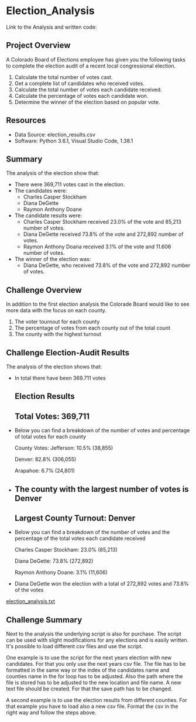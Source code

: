 # Election_Analysis

Link to the Analysis and written code: 

## Project Overview
A Colorado Board of Elections employee has given you the following tasks to complete the election audit 
of a recent local congressional election.

1. Calculate the total number of votes cast.
2. Get a complete list of candidates who received votes. 
3. Calculate the total number of votes each candidate received. 
4. Calculate the percentage of votes each candidate won.
5. Determine the winner of the election based on popular vote. 

## Resources
- Data Source: election_results.csv
- Software: Python 3.6.1, Visual Studio Code, 1.38.1

## Summary
The analysis of the election show that:
- There were 369,711 votes cast in the election.
- The candidates were:
  - Charles Casper Stockham
  - Diana DeGette
  - Raymon Anthony Doane
- The candidate results were:
  - Charles Casper Stockham received 23.0% of the vote and 85,213 number of votes.
  - Diana DeGette received 73.8% of the vote and 272,892 number of votes.
  - Raymon Anthony Doana received 3.1% of the vote and 11.606 number of votes.
- The winner of the election was:
  - Diana DeGette, who received 73.8% of the vote and 272,892 number of votes.
  
## Challenge Overview
In addition to the first election analysis the Colorade Board would like to see more data with the focus on each county.

1. The voter tournout for each county
2. The percentage of votes from each county out of the total count
3. The county with the highest turnout 

## Challenge Election-Audit Results

The analysis of the election shows that:

- In total there have been 369.711 votes

  Election Results
  --------------------------
  Total Votes: 369,711
  --------------------------

- Below you can find a breakdown of the number of votes and percentage of total votes for each county

  County Votes:
  Jefferson: 10.5% (38,855)

  Denver: 82.8% (306,055)

  Arapahoe: 6.7% (24,801)

- The county with the largest number of votes is Denver
  --------------------------
  Largest County Turnout: Denver
  --------------------------

- Below you can find a breakdown of the number of votes and the percentage of the total votes each candidate received

  Charles Casper Stockham: 23.0% (85,213)

  Diana DeGette: 73.8% (272,892)

  Raymon Anthony Doane: 3.1% (11,606)

- Diana DeGette won the election with a total of 272,892 votes and 73.8% of the votes

[election_analysis.txt](https://github.com/Mishauwa/Election_Analysis/files/9539032/election_analysis.txt)



## Challenge Summary

Next to the analysis the underlying script is also for purchase. The script can be used with slight modifications for any elections and is easily written. 
It's possible to load different csv files and use the script. 

One example is to use the script for the next years election with new candidates. For that you only use the next years csv file. 
The file has to be formatted in the same way or the index of the candidates name and counties name in the for loop has to be adjusted. Also the path where the file is stored has to be adjusted to the new location and file name. A new text file should be created. For that the save path has to be changed. 

A second example is to use the election results from different counties. For that example you have to load also a new csv file. Format the csv in the right way and follow the steps above. 




